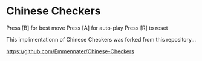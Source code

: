 # Chinese Checkers

Press [B] for best move
Press [A] for auto-play
Press [R] to reset

This implimentationn of Chinese Checkers was forked from this repository...

https://github.com/Emmennater/Chinese-Checkers
